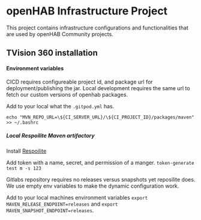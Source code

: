 # openHAB Infrastructure Project

This project contains infrastructure configurations and functionalities that are used by openHAB Community projects.

## TVision 360 installation

#### Environment variables
CICD requires configureable project id, and package url for deployment/publishing the jar. Local development requires the same url to fetch our custom versions of openhab packages. 

Add to your local what the `.gitpod.yml` has.

```
echo "MVN_REPO_URL=\${CI_SERVER_URL}/\${CI_PROJECT_ID}/packages/maven" >> ~/.bashrc
```

##### Local Respoilite Maven artifactory

Install [Respoilite](https://reposilite.com/guide/about)

Add token with a name, secret, and permission of a manger. `token-generate test m -s 123`

Gitlabs repository requires no releases versus snapshots yet reposilite does.
We use empty env variables to make the dynamic configuration work.

Add to your local machines environment variables `export MAVEN_RELEASE_ENDPOINT=releases` and `export MAVEN_SNAPSHOT_ENDPOINT=releases`.